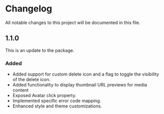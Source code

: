 # Changelog

All notable changes to this project will be documented in this file.

## 1.1.0
This is an update to the package.

### Added
- Added support for custom delete icon and a flag to toggle the visibility of the delete icon.
- Added functionality to display thumbnail URL previews for media content
- Exposed Avatar click property.
- Implemented specific error code mapping.
- Enhanced style and theme customizations. 